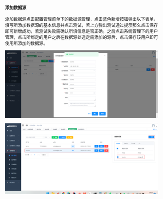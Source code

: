 

#### 			添加数据源

​	添加数据源点击配置管理菜单下的数据源管理，点击蓝色新增按钮弹出以下表单，填写所添加数据源的基本信息并点击测试，若上方弹出测试通过提示那么点击保存即可新增成功，若测试失败需确认所填信息是否正确。之后点击系统管理下的用户管理，点击所绑定的用户之后在数据源处选定需添加的源后，点击保存该用户即可使用所添加的数据源。

![image-20230621132912082](../../images/whalealDataImages/image-20230621132912082.png)

![image-20230621132523358](../../images/whalealDataImages/image-20230621132523358.png)

